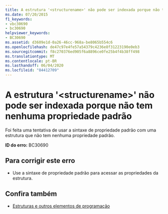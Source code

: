 ```yaml
---
title: A estrutura '<structurename>' não pode ser indexada porque não tem nenhuma propriedade padrão
ms.date: 07/20/2015
f1_keywords:
- vbc30690
- bc30690
helpviewer_keywords:
- BC30690
ms.assetid: d3609e1d-0a26-46cc-968a-be8065b554c6
ms.openlocfilehash: de47c97e4fe57a54379c4236e8f31223190e0eb3
ms.sourcegitcommit: f8c270376ed905f6a8896ce0fe25b4f4b38ff498
ms.translationtype: MT
ms.contentlocale: pt-BR
ms.lasthandoff: 06/04/2020
ms.locfileid: "84412709"
---
```

# <a name="structure-structurename-cannot-be-indexed-because-it-has-no-default-property"></a>A estrutura '\<structurename>' não pode ser indexada porque não tem nenhuma propriedade padrão
Foi feita uma tentativa de usar a sintaxe de propriedade padrão com uma estrutura que não tem nenhuma propriedade padrão.  
  
 **ID do erro:** BC30690  
  
## <a name="to-correct-this-error"></a>Para corrigir este erro  
  
- Use a sintaxe de propriedade padrão para acessar as propriedades da estrutura.  
  
## <a name="see-also"></a>Confira também

- [Estruturas e outros elementos de programação](../programming-guide/language-features/data-types/structures-and-other-programming-elements.md)
